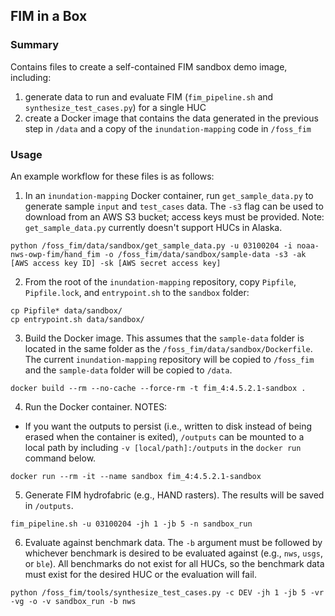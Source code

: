 ## FIM in a Box

### Summary
Contains files to create a self-contained FIM sandbox demo image, including:
1. generate data to run and evaluate FIM (`fim_pipeline.sh` and `synthesize_test_cases.py`) for a single HUC
2. create a Docker image that contains the data generated in the previous step in `/data` and a copy of the `inundation-mapping` code in `/foss_fim`

### Usage
An example workflow for these files is as follows:
1. In an `inundation-mapping` Docker container, run `get_sample_data.py` to generate sample `input` and `test_cases` data. The `-s3` flag can be used to download from an AWS S3 bucket; access keys must be provided. Note: `get_sample_data.py` currently doesn't support HUCs in Alaska.
```
python /foss_fim/data/sandbox/get_sample_data.py -u 03100204 -i noaa-nws-owp-fim/hand_fim -o /foss_fim/data/sandbox/sample-data -s3 -ak [AWS access key ID] -sk [AWS secret access key]
```

2. From the root of the `inundation-mapping` repository, copy `Pipfile`, `Pipfile.lock`, and `entrypoint.sh` to the `sandbox` folder:
```
cp Pipfile* data/sandbox/
cp entrypoint.sh data/sandbox/
```

3. Build the Docker image. This assumes that the `sample-data` folder is located in the same folder as the `/foss_fim/data/sandbox/Dockerfile`. The current `inundation-mapping` repository will be copied to `/foss_fim` and the `sample-data` folder will be copied to `/data`. 
```
docker build --rm --no-cache --force-rm -t fim_4:4.5.2.1-sandbox .
```

4. Run the Docker container.
NOTES:
- If you want the outputs to persist (i.e., written to disk instead of being erased when the container is exited), `/outputs` can be mounted to a local path by including `-v [local/path]:/outputs` in the `docker run` command below.
```
docker run --rm -it --name sandbox fim_4:4.5.2.1-sandbox
```

5. Generate FIM hydrofabric (e.g., HAND rasters). The results will be saved in `/outputs`.
```
fim_pipeline.sh -u 03100204 -jh 1 -jb 5 -n sandbox_run
```

6. Evaluate against benchmark data. The `-b` argument must be followed by whichever benchmark is desired to be evaluated against (e.g., `nws`, `usgs`, or `ble`). All benchmarks do not exist for all HUCs, so the benchmark data must exist for the desired HUC or the evaluation will fail.
```
python /foss_fim/tools/synthesize_test_cases.py -c DEV -jh 1 -jb 5 -vr -vg -o -v sandbox_run -b nws
```
